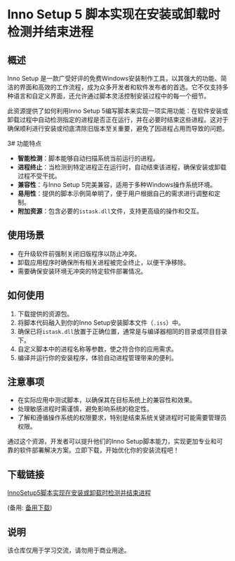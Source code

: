 # Inno Setup 5 脚本实现在安装或卸载时检测并结束进程

## 概述
Inno Setup 是一款广受好评的免费Windows安装制作工具，以其强大的功能、简洁的界面和高效的工作流程，成为众多开发者和软件发布者的首选。它不仅支持多种语言和自定义界面，还允许通过脚本灵活控制安装过程中的每一个细节。

此资源提供了如何利用Inno Setup 5编写脚本来实现一项实用功能：在软件安装或卸载过程中自动检测指定的进程是否正在运行，并在必要时结束这些进程。这对于确保顺利进行安装或彻底清除旧版本至关重要，避免了因进程占用而导致的问题。

3# 功能特点
- **智能检测**：脚本能够自动扫描系统当前运行的进程。
- **进程终止**：当检测到特定进程正在运行时，自动结束该进程，确保安装或卸载过程不受干扰。
- **兼容性**：与Inno Setup 5完美兼容，适用于多种Windows操作系统环境。
- **易用性**：提供的脚本示例简单明了，便于用户根据自己的需求进行调整和定制。
- **附加资源**：包含必要的`istask.dll`文件，支持更高级的操作和交互。

## 使用场景
- 在升级软件前强制关闭旧版程序以防止冲突。
- 卸载应用程序时确保所有相关进程被完全终止，以便干净移除。
- 需要确保安装环境无冲突的特定软件部署情况。

## 如何使用
1. 下载提供的资源包。
2. 将脚本代码融入到你的Inno Setup安装脚本文件（`.iss`）中。
3. 确保已将`istask.dll`放置于正确位置，通常是与编译器相同的目录或项目目录下。
4. 自定义脚本中的进程名称等参数，使之符合你的应用需求。
5. 编译并运行你的安装程序，体验自动进程管理带来的便利。

## 注意事项
- 在实际应用中测试脚本，以确保其在目标系统上的兼容性和效果。
- 处理敏感进程时需谨慎，避免影响系统的稳定性。
- 了解和遵循操作系统的权限要求，特别是结束系统关键进程时可能需要管理员权限。

通过这个资源，开发者可以提升他们的Inno Setup脚本能力，实现更加专业和可靠的软件部署解决方案。立即下载，开始优化你的安装流程吧！

## 下载链接
[InnoSetup5脚本实现在安装或卸载时检测并结束进程](https://pan.quark.cn/s/e2de1620ebc5) 

(备用: [备用下载](https://pan.baidu.com/s/16iBBQnLEcJVYrSKH5tzX1Q?pwd=1234))

## 说明

该仓库仅用于学习交流，请勿用于商业用途。
